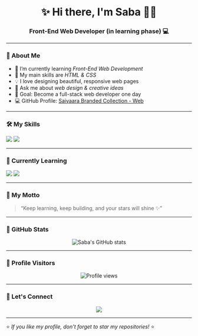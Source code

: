 <h1 align="center">✨ Hi there, I'm Saba 👩‍💻</h1>
<h3 align="center">Front-End Web Developer (in learning phase) 💻</h3>

---

### 🌸 About Me
- 🔭 I’m currently learning *Front-End Web Development*
- 🌱 My main skills are *HTML & CSS*
- 💡 I love designing beautiful, responsive web pages
- 💬 Ask me about *web design & creative ideas*
- 🎯 Goal: Become a full-stack web developer one day
- 💻 GitHub Profile: [Saiyaara Branded Collection - Web](https://github.com/saiyaarabrandedcollection-web)

---

### 🛠️ My Skills
<p align="left">
  <img src="https://img.shields.io/badge/HTML5-E34F26?style=for-the-badge&logo=html5&logoColor=white"/>
  <img src="https://img.shields.io/badge/CSS3-1572B6?style=for-the-badge&logo=css3&logoColor=white"/>
</p>

---

### 🌱 Currently Learning
<p align="left">
  <img src="https://img.shields.io/badge/JavaScript-F7DF1E?style=for-the-badge&logo=javascript&logoColor=black"/>
  <img src="https://img.shields.io/badge/Responsive_Design-009688?style=for-the-badge&logo=csswizardry&logoColor=white"/>
</p>

---

### 💖 My Motto
> “Keep learning, keep building, and your stars will shine ✨”

---

### 🌟 GitHub Stats
<p align="center">
  <img src="https://github-readme-stats.vercel.app/api?username=saiyaarabrandedcollection-web&show_icons=true&theme=radical" alt="Saba's GitHub stats"/>
</p>

---

### 👀 Profile Visitors
<p align="center">
  <img src="https://komarev.com/ghpvc/?username=saiyaarabrandedcollection-web&label=Profile%20views&color=ff69b4&style=flat" alt="Profile views"/>
</p>

---

### 💌 Let's Connect
<p align="center">
  <a href="mailto:saiyaarabrandedcollection@gmail.com">
    <img src="https://img.shields.io/badge/Email Me-D14836?style=for-the-badge&logo=gmail&logoColor=white"/>
  </a>
</p>

---

⭐ *If you like my profile, don’t forget to star my repositories!* ⭐

